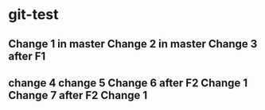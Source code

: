 # git-test
Change 1 in master
Change 2 in master
Change 3 after F1  
-----
change 4
change 5
Change 6 after F2 Change 1
Change 7 after F2 Change 1
-----
